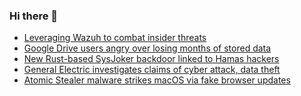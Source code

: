 ### Hi there 👋

<!--START_SECTION:feed-->
* [Leveraging Wazuh to combat insider threats](https://www.bleepingcomputer.com/news/security/leveraging-wazuh-to-combat-insider-threats/)
* [Google Drive users angry over losing months of stored data](https://www.bleepingcomputer.com/news/google/google-drive-users-angry-over-losing-months-of-stored-data/)
* [New Rust-based SysJoker backdoor linked to Hamas hackers](https://www.bleepingcomputer.com/news/security/new-rust-based-sysjoker-backdoor-linked-to-hamas-hackers/)
* [General Electric investigates claims of cyber attack, data theft](https://www.bleepingcomputer.com/news/security/general-electric-investigates-claims-of-cyber-attack-data-theft/)
* [Atomic Stealer malware strikes macOS via fake browser updates](https://www.bleepingcomputer.com/news/security/atomic-stealer-malware-strikes-macos-via-fake-browser-updates/)
<!--END_SECTION:feed-->

<!--
**frankenk/frankenk** is a ✨ _special_ ✨ repository because its `README.md` (this file) appears on your GitHub profile.

Here are some ideas to get you started:

- 🔭 I’m currently working on ...
- 🌱 I’m currently learning ...
- 👯 I’m looking to collaborate on ...
- 🤔 I’m looking for help with ...
- 💬 Ask me about ...
- 📫 How to reach me: ...
- 😄 Pronouns: ...
- ⚡ Fun fact: ...
-->



